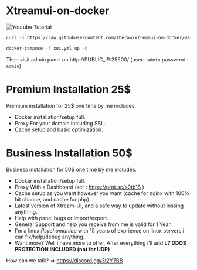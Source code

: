 # Xtreamui-on-docker
![Youtube Tutorial](https://www.youtube.com/watch?v=eiDSrA8Z-iw)


```bash
curl -s https://raw.githubusercontent.com/theraw/xtreamui-on-docker/master/docker-compose.yml > xui.yml

docker-compose -f xui.yml up -d
```

Then visit admin panel on http://PUBLIC_IP:25500/ (user : `admin` password : `admin`)

# Premium Installation 25$

Premium installation for 25$ one time by me includes.
- Docker installation/setup full.
- Proxy For your domain including SSL.
- Cache setup and basic optimization.

# Business Installation 50$

Business installation for 50$ one time by me includes.
- Docker installation/setup full.
- Proxy With a Dashboard (scr : https://prnt.sc/s0tb18 )
- Cache setup as you want however you want (cache for nginx with 100% hit chance, and cache for php)
- Latest version of Xtream-UI, and a safe way to update without lossing anything.
- Help with panel bugs or import/export.
- General Support and help you receive from me is valid for 1 Year.
- I'm a linux *Psychomaniac* with 15 years of exprience on linux servers i can fix/help/debug anything.
- Want more? Well i have more to offer, After everything i'll add **L7 DDOS PROTECTION INCLUDED (not for UDP)**

How can we talk? => https://discord.gg/3t2Y7BB
